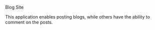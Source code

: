 Blog Site

This application enables posting blogs, while others have the ability to comment on the posts.
